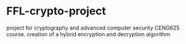 # FFL-crypto-project
project for cryptography and advanced computer security CENG625 course. creation of a hybrid encryption and decryption algorithm
